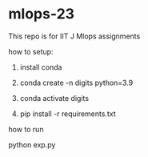 # mlops-23

This repo is for IIT J Mlops assignments

how to setup:
1. install conda

2. conda create -n digits python=3.9
3. conda activate digits
4. pip install -r requirements.txt

how to run

python exp.py

